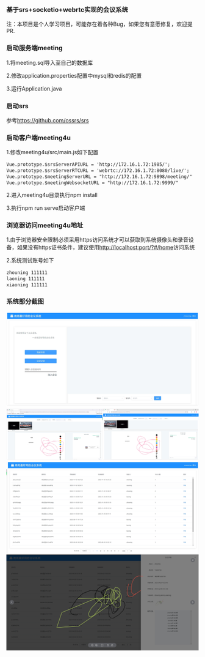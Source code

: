 ### 基于srs+socketio+webrtc实现的会议系统
注：本项目是个人学习项目，可能存在着各种Bug，如果您有意愿修复，欢迎提PR.

### 启动服务端meeting
1.将meeting.sql导入至自己的数据库

2.修改application.properties配置中mysql和redis的配置

3.运行Application.java

### 启动srs
参考<https://github.com/ossrs/srs>

### 启动客户端meeting4u
1.修改meeting4u/src/main.js如下配置

```
Vue.prototype.$srsServerAPIURL = 'http://172.16.1.72:1985/';
Vue.prototype.$srsServerRTCURL = 'webrtc://172.16.1.72:8080/live/';
Vue.prototype.$meetingServerURL = "http://172.16.1.72:9898/meeting/"
Vue.prototype.$meetingWebsocketURL = "http://172.16.1.72:9999/"
```

2.进入meeting4u目录执行npm install

3.执行npm run serve启动客户端

### 浏览器访问meeting4u地址
1.由于浏览器安全限制必须采用https访问系统才可以获取到系统摄像头和录音设备，如果没有https证书条件，建议使用<http://localhost:port/?#/home>访问系统

2.系统测试账号如下
```
zhouning 111111
laoning 111111
xiaoning 111111
```

### 系统部分截图
![NiceTool](meetingstart.png)
![NiceTool](meeting.png)
![NiceTool](meetinghistory.png)
![NiceTool](meetingdetail.png)

